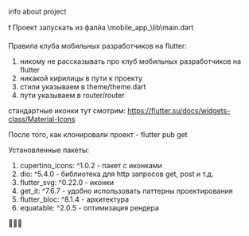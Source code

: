 info about project


❗ Проект запускать из фалйа \mobile_app_\lib\main.dart


Правила клуба мобильных разработчиков на flutter:
1. никому не рассказывать про клуб мобильных разработчиков на flutter
2. никакой кирилицы в пути к проекту
3. стили указываем в theme/theme.dart
4. пути указываем в router/router


стандартные иконки тут смотрим: https://flutter.su/docs/widgets-class/Material-Icons

После того, как клонировали проект - flutter pub get

Установленные пакеты:
1. cupertino_icons: ^1.0.2 - пакет с иконками
2. dio: ^5.4.0 - библиотека для http запросов get, post и т.д.
3. flutter_svg: ^0.22.0 - иконки
4. get_it: ^7.6.7 - удобно использовать паттерны проектирования
5. flutter_bloc: ^8.1.4 - архитектура
6. equatable: ^2.0.5 - оптимизация рендера

🍩🍩🍩
